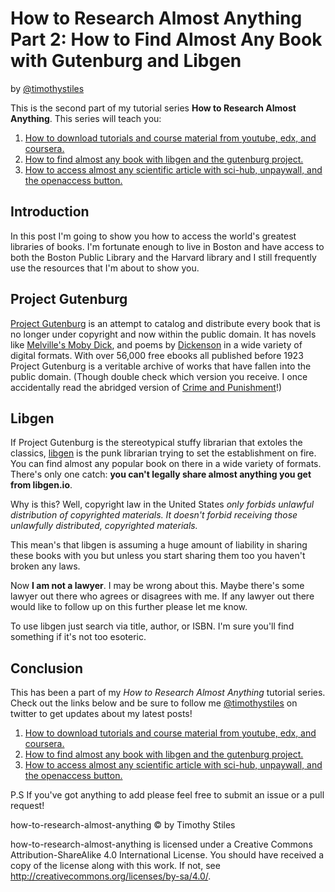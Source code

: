 # How to Research Almost Anything Part 2: How to Find Almost Any Book with Gutenburg and Libgen

by [@timothystiles](https://twitter.com/TimothyStiles)

This is the second part of my tutorial series **How to Research Almost Anything**. This series will teach you:

1. [How to download tutorials and course material from youtube, edx, and coursera.](01-download-moocs.md)
2. [How to find almost any book with libgen and the gutenburg project.](02-find-almost-any-book.md)
3. [How to access almost any scientific article with sci-hub, unpaywall, and the openaccess button.](03-access-almost-any-scientific-paper.md)

## Introduction
In this post I'm going to show you how to access the world's greatest libraries of books. I'm fortunate enough to live in Boston and have access to both the Boston Public Library and the Harvard library and I still frequently use the resources that I'm about to show you.

## Project Gutenburg
[Project Gutenburg](http://www.gutenberg.org/) is an attempt to catalog and distribute every book that is no longer under copyright and now within the public domain. It has novels like [Melville's Moby Dick](http://www.gutenberg.org/ebooks/2701), and poems by [Dickenson](http://www.gutenberg.org/ebooks/12242) in a wide variety of digital formats. With over 56,000 free ebooks all published before 1923 Project Gutenburg is a veritable archive of works that have fallen into the public domain. (Though double check which version you receive. I once accidentally read the abridged version of [Crime and Punishment](http://www.gutenberg.org/ebooks/2554)!)

## Libgen
If Project Gutenburg is the stereotypical stuffy librarian that extoles the classics, [libgen](libgen.io) is the punk librarian trying to set the establishment on fire. You can find almost any popular book on there in a wide variety of formats. There's only one catch: **you can't legally share almost anything you get from libgen.io**.

Why is this? Well, copyright law in the United States *only forbids unlawful distribution of copyrighted materials. It doesn't forbid receiving those unlawfully distributed, copyrighted materials.*

This mean's that libgen is assuming a huge amount of liability in sharing these books with you but unless you start sharing them too you haven't broken any laws.

 Now **I am not a lawyer**. I may be wrong about this. Maybe there's some lawyer out there who agrees or disagrees with me. If any lawyer out there would like to follow up on this further please let me know.

To use libgen just search via title, author, or ISBN. I'm sure you'll find something if it's not too esoteric. 

## Conclusion
This has been a part of my *How to Research Almost Anything* tutorial series. Check out the links below and be sure to follow me [@timothystiles](https://twitter.com/TimothyStiles) on twitter to get updates about my latest posts!

1. [How to download tutorials and course material from youtube, edx, and coursera.](01-download-moocs.md)
2. [How to find almost any book with libgen and the gutenburg project.](02-find-almost-any-book.md)
3. [How to access almost any scientific article with sci-hub, unpaywall, and the openaccess button.](03-access-almost-any-scientific-paper.md)

P.S If you've got anything to add please feel free to submit an issue or a pull request!

how-to-research-almost-anything © by Timothy Stiles

how-to-research-almost-anything is licensed under a Creative Commons Attribution-ShareAlike 4.0 International License.
You should have received a copy of the license along with this work. If not, see http://creativecommons.org/licenses/by-sa/4.0/.